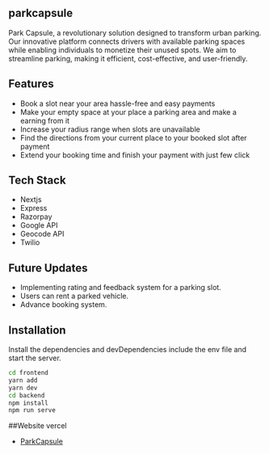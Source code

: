 ## parkcapsule
Park Capsule, a revolutionary solution designed to transform urban parking. Our innovative platform connects drivers with available parking spaces while enabling individuals to monetize their unused spots. We aim to streamline parking, making it efficient, cost-effective, and user-friendly.
## Features
- Book a slot near your area hassle-free and easy payments
- Make your empty space at your place a parking area and make a earning from it
- Increase your radius range when slots are unavailable
- Find the directions from your current place to your booked slot after payment
- Extend your booking time and finish your payment with just few click
## Tech Stack
- Nextjs
- Express
- Razorpay
- Google API
- Geocode API
- Twilio
## Future Updates
- Implementing rating and feedback system for a parking slot.
- Users can rent a parked vehicle.
- Advance booking system.
## Installation
Install the dependencies and devDependencies include the env file and start the server.
```sh
cd frontend
yarn add
yarn dev
cd backend
npm install
npm run serve
```
##Website vercel
- [ParkCapsule](park-capsule-new.vercel.app/)
